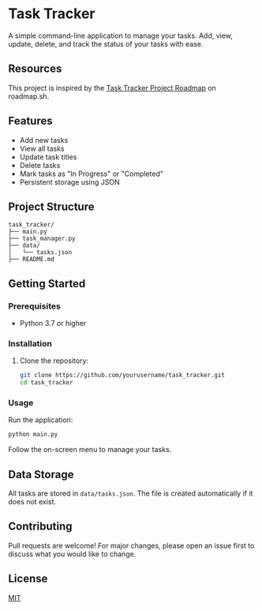 # Task Tracker

A simple command-line application to manage your tasks. Add, view, update, delete, and track the status of your tasks with ease.

## Resources

This project is inspired by the [Task Tracker Project Roadmap](https://roadmap.sh/projects/task-tracker) on roadmap.sh.  

## Features

- Add new tasks
- View all tasks
- Update task titles
- Delete tasks
- Mark tasks as "In Progress" or "Completed"
- Persistent storage using JSON

## Project Structure

```
task_tracker/
├── main.py
├── task_manager.py
├── data/
│   └── tasks.json
├── README.md
```

## Getting Started

### Prerequisites

- Python 3.7 or higher

### Installation

1. Clone the repository:
    ```sh
    git clone https://github.com/yourusername/task_tracker.git
    cd task_tracker
    ```

### Usage

Run the application:
```sh
python main.py
```

Follow the on-screen menu to manage your tasks.

## Data Storage

All tasks are stored in `data/tasks.json`. The file is created automatically if it does not exist.

## Contributing

Pull requests are welcome! For major changes, please open an issue first to discuss what you would like to change.

## License

[MIT](LICENSE)